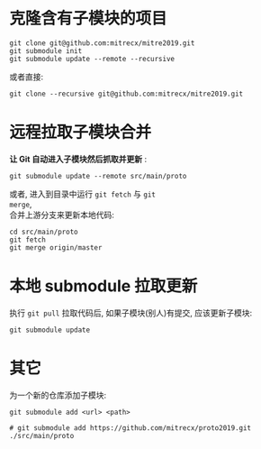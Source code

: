 # 克隆含有子模块的项目   
```shell script
git clone git@github.com:mitrecx/mitre2019.git
git submodule init
git submodule update --remote --recursive
```

或者直接:   
```shell script
git clone --recursive git@github.com:mitrecx/mitre2019.git
```

#  远程拉取子模块合并
**让 Git 自动进入子模块然后抓取并更新** :
```shell script
git submodule update --remote src/main/proto
```
或者, 进入到目录中运行 <code>git fetch</code> 与 <code>git merge</code>,  
合并上游分支来更新本地代码:  
```shell script
cd src/main/proto
git fetch
git merge origin/master  
```

# 本地 submodule 拉取更新
执行 <code>git pull</code> 拉取代码后, 如果子模块(别人)有提交, 应该更新子模块:
```shell script
git submodule update
```



# 其它  
为一个新的仓库添加子模块:  
```shell script
git submodule add <url> <path>

# git submodule add https://github.com/mitrecx/proto2019.git ./src/main/proto 
```
